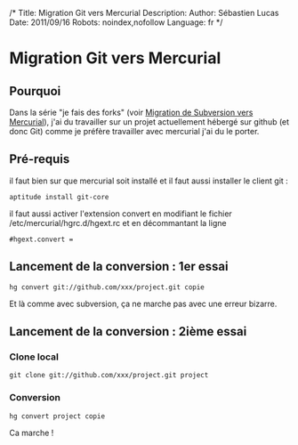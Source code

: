 /*
Title: Migration Git vers Mercurial
Description: 
Author: Sébastien Lucas
Date: 2011/09/16
Robots: noindex,nofollow
Language: fr
*/
# Migration Git vers Mercurial

## Pourquoi
Dans la série "je fais des forks" (voir [Migration de Subversion vers Mercurial](/blog/subversion-to-mercurial)), j'ai du travailler sur un projet actuellement hébergé sur github (et donc Git) comme je préfère travailler avec mercurial j'ai du le porter.
## Pré-requis

il faut bien sur que mercurial soit installé et il faut aussi installer le client git :
```
aptitude install git-core
```
il faut aussi activer l'extension convert en modifiant le fichier /etc/mercurial/hgrc.d/hgext.rc et en décommantant la ligne 
```
#hgext.convert =

```
## Lancement de la conversion : 1er essai

```
hg convert git://github.com/xxx/project.git copie
```
Et là comme avec subversion, ça ne marche pas avec une erreur bizarre.
## Lancement de la conversion : 2ième essai

### Clone local
```
git clone git://github.com/xxx/project.git project
```
### Conversion

```
hg convert project copie
```
Ca marche !





